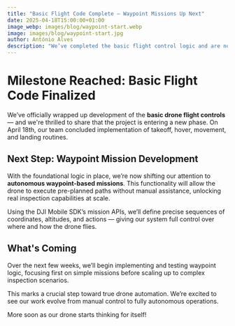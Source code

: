 ```yaml
---
title: "Basic Flight Code Complete — Waypoint Missions Up Next"
date: 2025-04-18T15:00:00+01:00
image_webp: images/blog/waypoint-start.webp
image: images/blog/waypoint-start.jpg
author: António Alves
description: "We’ve completed the basic flight control logic and are now moving on to implement autonomous waypoint-based missions using the DJI Mobile SDK."
---
```


# Milestone Reached: Basic Flight Code Finalized

We’ve officially wrapped up development of the **basic drone flight controls** — and we're thrilled to share that the project is entering a new phase. On April 18th, our team concluded implementation of takeoff, hover, movement, and landing routines.

## Next Step: Waypoint Mission Development

With the foundational logic in place, we’re now shifting our attention to **autonomous waypoint-based missions**. This functionality will allow the drone to execute pre-planned paths without manual assistance, unlocking real inspection capabilities at scale.

Using the DJI Mobile SDK’s mission APIs, we’ll define precise sequences of coordinates, altitudes, and actions — giving our system full control over where and how the drone flies.

## What's Coming

Over the next few weeks, we’ll begin implementing and testing waypoint logic, focusing first on simple missions before scaling up to complex inspection scenarios.

This marks a crucial step toward true drone automation. We’re excited to see our work evolve from manual control to fully autonomous operations.

More soon as our drone starts thinking for itself!
